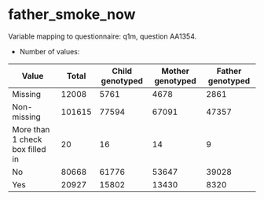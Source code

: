# father_smoke_now
Variable mapping to questionnaire: q1m, question AA1354.
- Number of values:

| Value | Total | Child genotyped | Mother genotyped | Father genotyped |
| ----- | ----- | --------------- | ---------------- | ---------------- |
| Missing | 12008 | 5761 | 4678 | 2861 |
| Non-missing | 101615 | 77594 | 67091 | 47357 |
| More than 1 check box filled in | 20 | 16 | 14 |9 |
| No | 80668 | 61776 | 53647 |39028 |
| Yes | 20927 | 15802 | 13430 |8320 |



